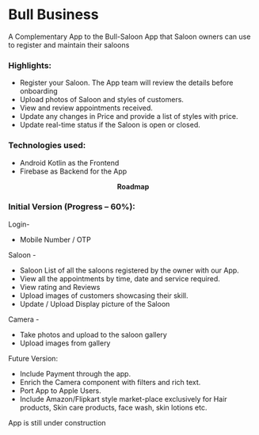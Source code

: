 # Bull Business
A Complementary App to the Bull-Saloon App that Saloon owners can use to register and maintain their saloons

<h3>Highlights:</h3>

* Register your Saloon. The App team will review the details before onboarding
* Upload photos of Saloon and styles of customers.
* View and review appointments received.
* Update any changes in Price and provide a list of styles with price.
* Update real-time status if the Saloon is open or closed.


<h3>Technologies used:</h3>

* Android Kotlin as the Frontend
* Firebase as Backend for the App

<B><center>Roadmap</center></B>

<h3>Initial Version (Progress – 60%):</h3>

Login-

*	Mobile Number / OTP

Saloon - 

*	Saloon List of all the saloons registered by the owner with our App. 
*	View all the appointments by time, date and service required.
*	View rating and Reviews
*	Upload images of customers showcasing their skill.
*	Update / Upload Display picture of the Saloon

Camera -

*	Take photos and upload to the saloon gallery
*	Upload images from gallery

Future Version:
* Include Payment through the app.
*	Enrich the Camera component with filters and rich text.
*	Port App to Apple Users.
*	Include Amazon/Flipkart style market-place exclusively for Hair products, Skin care products, face wash, skin lotions etc.



App is still under construction
